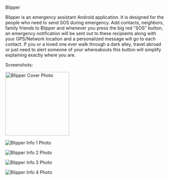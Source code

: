 Blipper

Blipper is an emergency assistant Android application. It is designed for the people who need to send SOS during emergency. Add contacts, neighbors, family friends to Blipper and whenever you press the big red "SOS" button, an emergency notification will be sent out to these recipients along with your GPS/Network location and a personalized message will go to each contact. If you or a loved one ever walk through a dark alley, travel abroad or just need to alert someone of your whereabouts this button will simplify explaining exactly where you are. 

Screenshots: 

<img src="https://github.com/nirbhayph/Blipper/blob/master/app/src/main/res/raw/Screenshot_20171110-183714.jpg" alt="Blipper Cover Photo" style="width:200px;height:200px"/>

![Blipper Info 1  Photo](https://github.com/nirbhayph/Blipper/blob/master/app/src/main/res/raw/Screenshot_20171110-183722.jpg "Blipper Info")

![Blipper Info 2 Photo](https://github.com/nirbhayph/Blipper/blob/master/app/src/main/res/raw/Screenshot_20171110-183726.jpg "Blipper Info")

![Blipper Info 3 Photo](https://github.com/nirbhayph/Blipper/blob/master/app/src/main/res/raw/Screenshot_20171110-183728.jpg "Blipper Info")

![Blipper Info 4 Photo](https://github.com/nirbhayph/Blipper/blob/master/app/src/main/res/raw/Screenshot_20171110-183731.jpg "Blipper Info")



